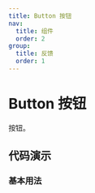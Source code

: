 ```yaml
---
title: Button 按钮
nav:
  title: 组件
  order: 2
group:
  title: 反馈
  order: 1
---
```


# Button 按钮

按钮。

## 代码演示

### 基本用法

<code src="./demo/basic.tsx" iframe></code>
